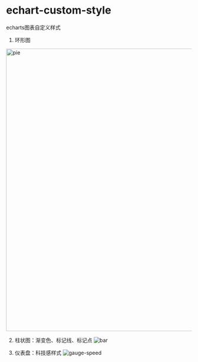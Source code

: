 # echart-custom-style
echarts图表自定义样式

1. 环形图
  <img width="764" alt="pie" src="https://user-images.githubusercontent.com/35803403/155936944-6d9b15cd-2f2b-4ff5-874c-c3122f8c64a8.png">
  
2. 柱状图：渐变色、标记线、标记点
![bar](https://user-images.githubusercontent.com/35803403/155937053-1883b59d-ce53-4ef2-9a51-2f6152acb961.png)

3. 仪表盘：科技感样式
![gauge-speed](https://user-images.githubusercontent.com/35803403/155937131-4aef4ed7-792b-4bd9-8081-5124b46da6a5.png)
